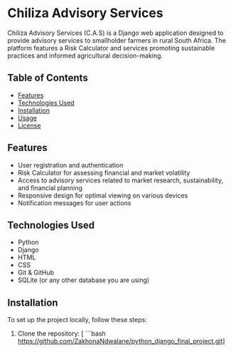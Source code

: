 # Chiliza Advisory Services 

Chiliza Advisory Services (C.A.S) is a Django web application designed to provide advisory services to smallholder farmers in rural South Africa. 
The platform features a Risk Calculator and services promoting sustainable practices and informed agricultural decision-making.

## Table of Contents
- [Features](#features)
- [Technologies Used](#technologies-used)
- [Installation](#installation)
- [Usage](#usage)
- [License](#license)

## Features
- User registration and authentication
- Risk Calculator for assessing financial and market volatility
- Access to advisory services related to market research, sustainability, and financial planning
- Responsive design for optimal viewing on various devices
- Notification messages for user actions

## Technologies Used
- Python
- Django
- HTML
- CSS
- Git & GitHub
- SQLite (or any other database you are using)

## Installation
To set up the project locally, follow these steps:

1. Clone the repository:
  [ ```bash
https://github.com/ZakhonaNdwalane/python_django_final_project.git]
